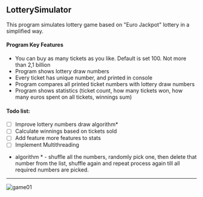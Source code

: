 LotterySimulator
- 
This program simulates lottery game based on "Euro Jackpot" lottery in a simplified way. 

#### Program Key Features

- You can buy as many tickets as you like. Default is set 100. Not more than 2,1 billion
- Program shows lottery draw numbers
- Every ticket has unique number, and printed in console
- Program compares all printed ticket numbers with lottery draw numbers
- Program shows statistics (ticket count, how many tickets won, how many euros spent on all tickets, winnings sum)

#### Todo list:

- [ ] Improve lottery numbers draw algorithm*
- [ ] Calculate winnings based on tickets sold
- [ ] Add feature more features to stats
- [ ] Implement Multithreading

* algorithm * - shuffle all the numbers, randomly pick one, then delete that number from the list, shuffle again and
repeat process again till all required numbers are picked.

---

![game01](https://user-images.githubusercontent.com/46622469/74361244-3de1d200-4dcf-11ea-96a8-4564af8e793a.png)





